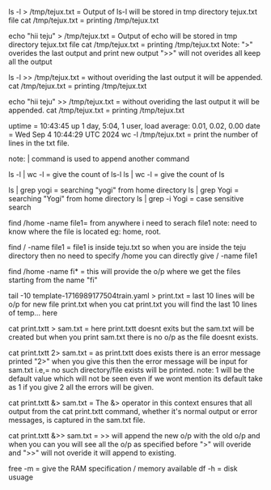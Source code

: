 ls -l > /tmp/tejux.txt = Output of ls-l will be stored in tmp directory tejux.txt file
cat /tmp/tejux.txt = printing /tmp/tejux.txt

echo "hii teju" > /tmp/tejux.txt = Output of echo will be stored in tmp directory tejux.txt file
cat /tmp/tejux.txt = printing /tmp/tejux.txt
Note: ">" overides the last output and print new output
      ">>" will not overides all keep all the output


ls -l >> /tmp/tejux.txt = without overiding the last output it will be appended.
cat /tmp/tejux.txt = printing /tmp/tejux.txt
 
echo "hii teju" >> /tmp/tejux.txt = without overiding the last output it will be appended.
cat /tmp/tejux.txt = printing /tmp/tejux.txt
 
uptime =  10:43:45 up 1 day,  5:04,  1 user,  load average: 0.01, 0.02, 0.00
date = Wed Sep  4 10:44:29 UTC 2024
wc -l /tmp/tejux.txt = print the number of lines in the txt file.

note: | command is used to append another command

ls -l | wc -l = give the count of ls-l 
ls  | wc -l  = give the count of ls

ls  | grep yogi = searching "yogi" from home directory
ls | grep Yogi = searching "Yogi" from home directory
ls | grep -i Yogi = case sensitive search


find /home -name file1= from anywhere i need to serach file1
note: need to know where the file is located eg: home, root. 

find / -name file1 = file1 is inside teju.txt so when you are inside the teju directory then no need to specify /home you can directly give / -name file1


find /home -name fi* = this will provide the o/p where we get the files starting from the name "fi"

tail -10 template-1716989177504train.yaml > print.txt = last 10 lines will be o/p for new file print.txt when you cat print.txt you will find the last 10 lines of temp... here

cat print.txtt > sam.txt = here print.txtt doesnt exits but the sam.txt will be created but when you print sam.txt there is no o/p as the file doesnt exists.

cat print.txtt 2> sam.txt = as print.txtt does exists there is an error message printed "2>" when you give this then the error message will be input for sam.txt
i.e,= no such directory/file exists will be printed.
note: 1 will be the default value which will not be seen even if we wont mention its default take as 1 if you give 2 all the errors will be given.

cat print.txtt &> sam.txt = The &> operator in this context ensures that all output from the cat print.txtt command, whether it's normal output or error messages, is captured in the sam.txt file.

cat print.txtt &>> sam.txt = >> will append the new o/p with the old o/p and when you can you will see all the o/p as specified before ">" will overide and ">>" will not overide it will append to existing.

free -m = give the RAM specification / memory available
df -h = disk usuage

